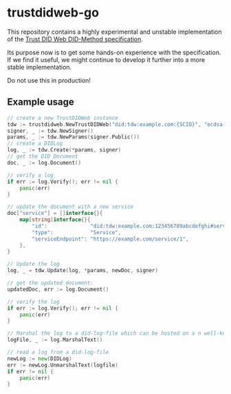 # trustdidweb-go

This repository contains a highly experimental and unstable implementation of the [Trust DID Web DID-Method specification](https://bcgov.github.io/trustdidweb/).

Its purpose now is to get some hands-on experience with the specification. If we find it useful, we might continue to develop it further into a more stable implementation.

Do not use this in production!

## Example usage

```go
// create a new TrustDIDWeb instance
tdw := trustdidweb.NewTrustDIDWeb("did:tdw:example.com:{SCID}", "ecdsa-jcs-2019")
signer, _ := tdw.NewSigner()
params, _ := tdw.NewParams(signer.Public())
// create a DIDLog
log, _ := tdw.Create(*params, signer)
// get the DID Document
doc, _ := log.Document()

// verify a log
if err := log.Verify(); err != nil {
    panic(err)
}

// update the document with a new service
doc["service"] = []interface{}{
    map[string]interface{}{
        "id":              "did:tdw:example.com:123456789abcdefghi#service-1",
        "type":            "Service",
        "serviceEndpoint": "https://example.com/service/1",
    },
}

// Update the log
log, _ = tdw.Update(log, *params, newDoc, signer)

// get the updated document:
updatedDoc, err := log.Document()

// verify the log
if err := log.Verify(); err != nil {
    panic(err)
}

// Marshal the log to a did-log-file which can be hosted on a n well-known endpoint
logFile, _ := log.MarshalText()

// read a log from a did-log-file
newLog := new(DIDLog)
err := newLog.UnmarshalText(logfile)
if err != nil {
    panic(err)
}
```

